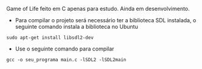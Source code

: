 Game of Life feito em C apenas para estudo. Ainda em desenvolvimento.

- Para compilar o projeto será necessário ter a biblioteca SDL instalada, o seguinte comando instala a biblioteca no Ubuntu

``` sudo apt-get install libsdl2-dev ```

- Use o seguinte comando para compilar

``` gcc -o seu_programa main.c -lSDL2 -lSDL2main ```
